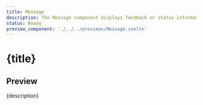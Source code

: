 ```yaml
---
title: Message
description: The Message component displays feedback or status information to users, supporting different styles to indicate success, error, warning, or informational states.
status: Ready
preview_component: './../../previews/Message.svelte'
---
```


# {title}

## Preview

{description}
